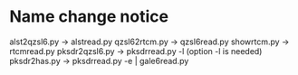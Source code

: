 # Name change notice

alst2qzsl6.py -> alstread.py
qzsl62rtcm.py -> qzsl6read.py
showrtcm.py -> rtcmread.py
pksdr2qzsl6.py -> pksdrread.py -l (option -l is needed)
pksdr2has.py -> pksdrread.py -e | gale6read.py
